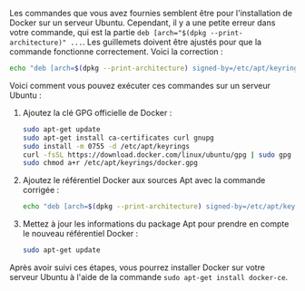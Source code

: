 Les commandes que vous avez fournies semblent être pour l'installation de Docker sur un serveur Ubuntu. Cependant, il y a une petite erreur dans votre commande, qui est la partie `deb [arch="$(dpkg --print-architecture)" ...`. Les guillemets doivent être ajustés pour que la commande fonctionne correctement. Voici la correction :

```bash
echo "deb [arch=$(dpkg --print-architecture) signed-by=/etc/apt/keyrings/docker.gpg] https://download.docker.com/linux/ubuntu $(lsb_release -cs) stable" | sudo tee /etc/apt/sources.list.d/docker.list > /dev/null
```

Voici comment vous pouvez exécuter ces commandes sur un serveur Ubuntu :

1. Ajoutez la clé GPG officielle de Docker :

   ```bash
   sudo apt-get update
   sudo apt-get install ca-certificates curl gnupg
   sudo install -m 0755 -d /etc/apt/keyrings
   curl -fsSL https://download.docker.com/linux/ubuntu/gpg | sudo gpg --dearmor -o /etc/apt/keyrings/docker.gpg
   sudo chmod a+r /etc/apt/keyrings/docker.gpg
   ```

2. Ajoutez le référentiel Docker aux sources Apt avec la commande corrigée :

   ```bash
   echo "deb [arch=$(dpkg --print-architecture) signed-by=/etc/apt/keyrings/docker.gpg] https://download.docker.com/linux/ubuntu $(lsb_release -cs) stable" | sudo tee /etc/apt/sources.list.d/docker.list > /dev/null
   ```

3. Mettez à jour les informations du package Apt pour prendre en compte le nouveau référentiel Docker :

   ```bash
   sudo apt-get update
   ```

Après avoir suivi ces étapes, vous pourrez installer Docker sur votre serveur Ubuntu à l'aide de la commande `sudo apt-get install docker-ce`.
